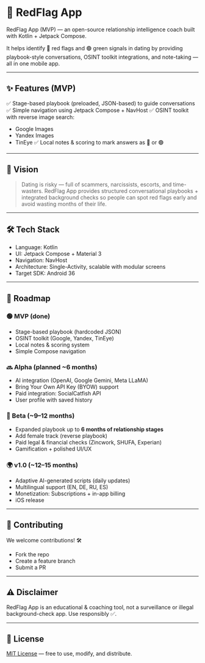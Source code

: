 # 🚩 RedFlag App

RedFlag App (MVP) — an open-source relationship intelligence coach built with Kotlin + Jetpack Compose.

It helps identify 🚩 red flags and 🟢 green signals in dating by providing playbook-style conversations, OSINT toolkit integrations, and note-taking — all in one mobile app.

---

## ✨ Features (MVP)

✅ Stage-based playbook (preloaded, JSON-based) to guide conversations
✅ Simple navigation using Jetpack Compose + NavHost
✅ OSINT toolkit with reverse image search:

* Google Images
* Yandex Images
* TinEye
  ✅ Local notes & scoring to mark answers as 🚩 or 🟢

---

## 🎯 Vision

> Dating is risky — full of scammers, narcissists, escorts, and time-wasters.
> RedFlag App provides structured conversational playbooks + integrated background checks so people can spot red flags early and avoid wasting months of their life.

---

## 🛠️ Tech Stack

* Language: Kotlin
* UI: Jetpack Compose + Material 3
* Navigation: NavHost
* Architecture: Single-Activity, scalable with modular screens
* Target SDK: Android 36

---

## 📅 Roadmap

### 🟢 MVP (done)

* Stage-based playbook (hardcoded JSON)
* OSINT toolkit (Google, Yandex, TinEye)
* Local notes & scoring system
* Simple Compose navigation

### 🔜 Alpha (planned ~6 months)

* AI integration (OpenAI, Google Gemini, Meta LLaMA)
* Bring Your Own API Key (BYOW) support
* Paid integration: SocialCatfish API
* User profile with saved history

### 🚀 Beta (~9–12 months)

* Expanded playbook up to **6 months of relationship stages**
* Add female track (reverse playbook)
* Paid legal & financial checks (Zincwork, SHUFA, Experian)
* Gamification + polished UI/UX

### 🌍 v1.0 (~12–15 months)

* Adaptive AI-generated scripts (daily updates)
* Multilingual support (EN, DE, RU, ES)
* Monetization: Subscriptions + in-app billing
* iOS release

---

## 🤝 Contributing

We welcome contributions! 🛠️

* Fork the repo
* Create a feature branch
* Submit a PR

---

## ⚠️ Disclaimer

RedFlag App is an educational & coaching tool, not a surveillance or illegal background-check app.
Use responsibly ✅.

---

## 📌 License

[MIT License](LICENSE) — free to use, modify, and distribute.


